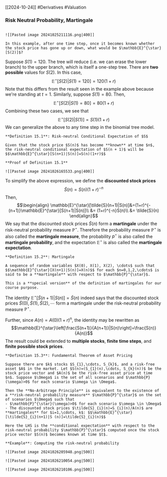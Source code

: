 [[2024-10-24]] #Derivatives #Valuation 

### Risk Neutral Probability, Martingale

```ad-question

![[Pasted image 20241025211116.png|400]]

In this example, after one time step, once it becomes known whether the stock price has gone up or down, what would be $\mathbb{E}^{\star}[S(2)]$?
```

Suppose $S(1)=120$. The tree will reduce (i.e. we can erase the lower branch) to the upper branch, which is itself a one-step tree. There are **two possible** values for $S(2)$. In this case, $$\mathbb{E}^{\star}[S(2)|S(1)=120]=120(1+r)$$
Note that this differs from the result seen in the example above because we're standing at $t=1$. Similarly, suppose $S(1)=80$. Then, $$\mathbb{E}^{\star}[S(2)|S(1)=80]=80(1+r)$$ Combining these two cases, we see that $$\mathbb{E}^{\star}[S(2)|S(1)]=S(1)(1+r)$$
We can generalize the above to any time step in the binomial tree model. 

```ad-important
**Definition 15.1**: Risk-neutral Conditional Expectation of $S$

Given that the stock price $S(n)$ has become **known** at time $n$, the risk-neutral conditional expectation of $S(n + 1)$ will be $$\mathbb{E}^{\star}[S(n+1)|S(n)]=S(n)(1+r)$$
```

```ad-note
**Proof of Definition 15.1**

![[Pasted image 20241026165533.png|400]]
```

To simplify the above expression, we define the **discounted stock prices** $$\tilde{S}(n)=S(n)(1+r)^{-n}$$ Then, $$\begin{align}
\mathbb{E}^{\star}[\tilde{S}(n+1)|S(n)]&=(1+r)^{-(n+1)}\mathbb{E}^{\star}[S(n+1)|S(n)]\\
&= (1+r)^{-n}S(n)\\
&= \tilde{S}(n)
\end{align}$$ We say that the discounted stock prices $\tilde{S}(n)$ form a **martingale** under the risk-neutral probability measure $\mathbb{P}^{\star}$. Therefore the probability measure $\mathbb{P}^{\star}$ is also called the **martingale measure**, the probability $p^{\star}$ is also called the **martingale probability**, and the expectation $\mathbb{E}^{\star}$ is also called the **martingale expectation**.

```ad-important
**Definition 15.2**: Martingale

A sequence of random variables $X(0), X(1), X(2), \cdots$ such that $$\mathbb{E}^{\star}[X(n+1)|S(n)]=X(n)$$ for each $n=0,1,2,\cdots$ is said to be a **martingale** with respect to $\mathbb{P}^{\star}$.

This is a **special version** of the definition of martingales for our course purpose.
```

The identity $\mathbb{E}^{\star}[\tilde{S}(n+1)|S (n)]=\tilde{S}(n)$ indeed says that the discounted stock prices $\tilde{S}(0), \tilde{S}(1), \tilde{S}(2), \cdots$ form a martingale under the risk-neutral probability measure $\mathbb{P}^{\star}$.

Further, since $A(n)=A(0)(1+r)^{n}$, the identity may be rewritten as $$\mathbb{E}^{\star}\left[\frac{S(n+1)}{A(n+1)}|S(n)\right]=\frac{S(n)}{A(n)}$$ The result could be extended to **multiple stocks**, **finite time steps**, and **finite possible stock prices**.

```ad-important
**Definition 15.3**: Fundamental Theorem of Asset Pricing

Suppose there are $k$ stocks $S_{1},\cdots, S_{k}$, and a risk-free asset $A$ in the market. Let $S(n)=(S_{1}(n),\cdots, S_{k}(n))$ be the stock price vector and $A(n)$ be the risk-free asset price at time $n$. Suppose $\Omega$ is the set of all scenarios and $\mathbb{P}(\omega)>0$ for each scenario $\omega \in \Omega$.

Then the **No-Arbitrage Principle** is equivalent to the existence of a **risk-neutral probability measure** $\mathbb{P}^{\star}$ on the set of scenarios $\Omega$ such that
- $\mathbb{P}^{\star}(\omega)>0$ for each scenario $\omega \in \Omega$
- The discounted stock prices $\tilde{S}_{i}(n)=S_{i}(n)/A(n)$ are **martingales** for $i=1,\cdots, k$: $$\mathbb{E}^{\star}[\tilde{S}_{i}(n+1)|S (n)]=\tilde{S}_{i}(n)$$

Here the LHS is the **conditional expectation** with respect to the risk-neutral probability $\mathbb{P}^{\star}$ computed once the stock price vector $S(n)$ becomes known at time $t$.
```

```ad-example
**Example**: Computing the risk-neutral probability

![[Pasted image 20241026205948.png|500]]

![[Pasted image 20241026210054.png|500]]

![[Pasted image 20241026210106.png|500]]
```
